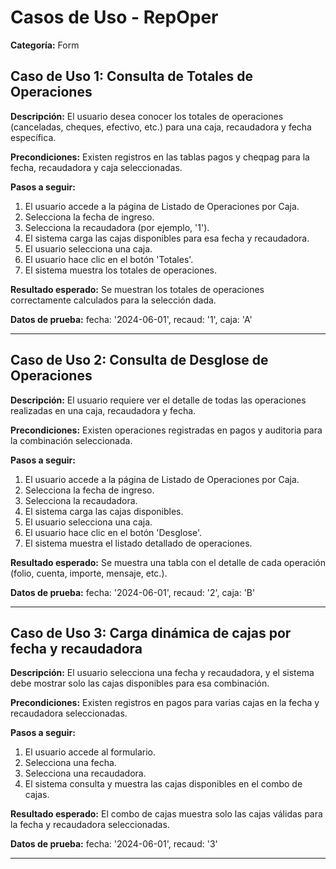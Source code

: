 # Casos de Uso - RepOper

**Categoría:** Form

## Caso de Uso 1: Consulta de Totales de Operaciones

**Descripción:** El usuario desea conocer los totales de operaciones (canceladas, cheques, efectivo, etc.) para una caja, recaudadora y fecha específica.

**Precondiciones:**
Existen registros en las tablas pagos y cheqpag para la fecha, recaudadora y caja seleccionadas.

**Pasos a seguir:**
1. El usuario accede a la página de Listado de Operaciones por Caja.
2. Selecciona la fecha de ingreso.
3. Selecciona la recaudadora (por ejemplo, '1').
4. El sistema carga las cajas disponibles para esa fecha y recaudadora.
5. El usuario selecciona una caja.
6. El usuario hace clic en el botón 'Totales'.
7. El sistema muestra los totales de operaciones.

**Resultado esperado:**
Se muestran los totales de operaciones correctamente calculados para la selección dada.

**Datos de prueba:**
fecha: '2024-06-01', recaud: '1', caja: 'A'

---

## Caso de Uso 2: Consulta de Desglose de Operaciones

**Descripción:** El usuario requiere ver el detalle de todas las operaciones realizadas en una caja, recaudadora y fecha.

**Precondiciones:**
Existen operaciones registradas en pagos y auditoria para la combinación seleccionada.

**Pasos a seguir:**
1. El usuario accede a la página de Listado de Operaciones por Caja.
2. Selecciona la fecha de ingreso.
3. Selecciona la recaudadora.
4. El sistema carga las cajas disponibles.
5. El usuario selecciona una caja.
6. El usuario hace clic en el botón 'Desglose'.
7. El sistema muestra el listado detallado de operaciones.

**Resultado esperado:**
Se muestra una tabla con el detalle de cada operación (folio, cuenta, importe, mensaje, etc.).

**Datos de prueba:**
fecha: '2024-06-01', recaud: '2', caja: 'B'

---

## Caso de Uso 3: Carga dinámica de cajas por fecha y recaudadora

**Descripción:** El usuario selecciona una fecha y recaudadora, y el sistema debe mostrar solo las cajas disponibles para esa combinación.

**Precondiciones:**
Existen registros en pagos para varias cajas en la fecha y recaudadora seleccionadas.

**Pasos a seguir:**
1. El usuario accede al formulario.
2. Selecciona una fecha.
3. Selecciona una recaudadora.
4. El sistema consulta y muestra las cajas disponibles en el combo de cajas.

**Resultado esperado:**
El combo de cajas muestra solo las cajas válidas para la fecha y recaudadora seleccionadas.

**Datos de prueba:**
fecha: '2024-06-01', recaud: '3'

---

